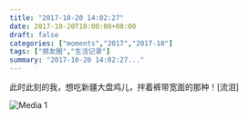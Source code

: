 ```yaml
---
title: "2017-10-20 14:02:27"
date: 2017-10-20T10:00:00+08:00
draft: false
categories: ["moments","2017","2017-10"]
tags: ["朋友圈","生活记录"]
summary: "2017-10-20 14:02:27..."
---
```


此时此刻的我，想吃新疆大盘鸡儿，拌着裤带宽面的那种！[流泪]

![Media 1](/Moments/photos/2017-10-20/201710201402270.jpg)

